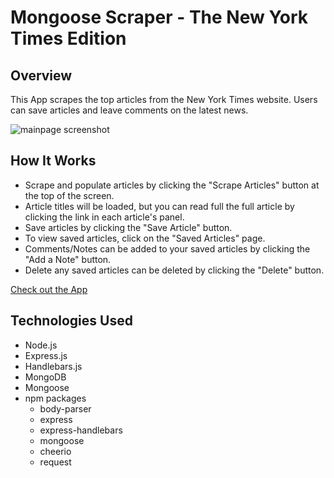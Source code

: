 # Mongoose Scraper - The New York Times Edition

## Overview
This App scrapes the top articles from the New York Times website. Users can save articles and leave comments on the latest news.

![mainpage screenshot](./assets/images/screenshot.png)

## How It Works
- Scrape and populate articles by clicking the "Scrape Articles" button at the top of the screen.
- Article titles will be loaded, but you can read full the full article by clicking the link in each article's panel.
- Save articles by clicking the "Save Article" button.
- To view saved articles, click on the "Saved Articles" page.
- Comments/Notes can be added to your saved articles by clicking the "Add a Note" button.
- Delete any saved articles can be deleted by clicking the "Delete" button.

[Check out the App](https://pure-falls-58683.herokuapp.com)

<!-- ADD steps for local environment set up -->

## Technologies Used
- Node.js
- Express.js
- Handlebars.js
- MongoDB
- Mongoose
- npm packages
    - body-parser
    - express
    - express-handlebars
    - mongoose
    - cheerio
    - request
